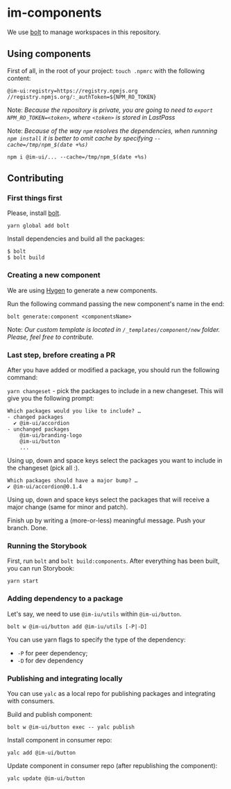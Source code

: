 
# im-components

We use [bolt](https://www.npmjs.com/package/bolt) to manage workspaces in this repository.

## Using components

First of all, in the root of your project: `touch .npmrc` with the following content:
```
@im-ui:registry=https://registry.npmjs.org
//registry.npmjs.org/:_authToken=${NPM_RO_TOKEN}
```

Note: *Because the repository is private, you are going to need to `export NPM_RO_TOKEN=<token>`, where `<token>` is stored in LastPass*

Note: *Because of the way `npm` resolves the dependencies, when runnning `npm install` it is better to omit cache by specifying `--cache=/tmp/npm_$(date +%s)`*

```
npm i @im-ui/... --cache=/tmp/npm_$(date +%s)
```

## Contributing

### First things first

Please, install [bolt](https://www.npmjs.com/package/bolt).
```
yarn global add bolt
```

Install dependencies and build all the packages:

```
$ bolt
$ bolt build
```

### Creating a new component

We are using [Hygen](https://www.hygen.io/) to generate a new components.

Run the following command passing the new component's name in the end:

```
bolt generate:component <componentsName>
```

Note: *Our custom template is located in `/_templates/component/new` folder. Please, feel free to contribute.*

### Last step, brefore creating a PR

After you have added or modified a package, you should run the following command:

`yarn changeset` - pick the packages to include in a new changeset. This will give you the following prompt:

```
Which packages would you like to include? …
- changed packages
  ✔ @im-ui/accordion
- unchanged packages
    @im-ui/branding-logo
    @im-ui/button
    ...
```

Using up, down and space keys select the packages you want to include in the changeset (pick all :).

```
Which packages should have a major bump? …
✔ @im-ui/accordion@0.1.4
```

Using up, down and space keys select the packages that will receive a major change (same for minor and patch).

Finish up by writing a (more-or-less) meaningful message. Push your branch. Done.

### Running the Storybook

First, run `bolt` and `bolt build:components`. After everything has been built, you can run Storybook:

```
yarn start
```

### Adding dependency to a package

Let's say, we need to use `@im-iu/utils` within `@im-ui/button`.

```
bolt w @im-ui/button add @im-iu/utils [-P|-D]
```

You can use yarn flags to specify the type of the dependency:
- `-P` for peer dependency;
- `-D` for dev dependency

### Publishing and integrating locally

You can use `yalc` as a local repo for publishing packages and integrating with consumers.

Build and publish component:
```
bolt w @im-ui/button exec -- yalc publish
```

Install component in consumer repo:
```
yalc add @im-ui/button
```

Update component in consumer repo (after republishing the component):
```
yalc update @im-ui/button
```